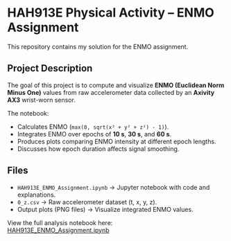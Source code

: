 # HAH913E Physical Activity – ENMO Assignment
This repository contains my solution for the ENMO assignment.

## Project Description
The goal of this project is to compute and visualize **ENMO (Euclidean Norm Minus One)** values from raw accelerometer data collected by an **Axivity AX3** wrist-worn sensor.

The notebook:
- Calculates ENMO (`max(0, sqrt(x² + y² + z²) - 1)`).
- Integrates ENMO over epochs of **10 s**, **30 s**, and **60 s**.
- Produces plots comparing ENMO intensity at different epoch lengths.
- Discusses how epoch duration affects signal smoothing.

## Files
- `HAH913E_ENMO_Assignment.ipynb` → Jupyter notebook with code and explanations.
- `0_z.csv` → Raw accelerometer dataset (t, x, y, z).
- Output plots (PNG files) → Visualize integrated ENMO values.

View the full analysis notebook here:  
[HAH913E_ENMO_Assignment.ipynb](https://github.com/OmarFou/HAH913E-Physical-activity-00/blob/main/HAH913E_ENMO_Assignment.ipynb)



